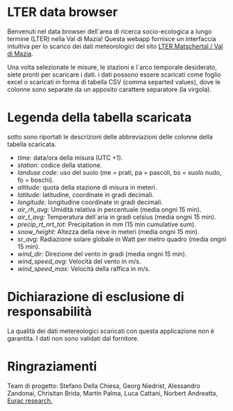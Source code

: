 # LTER data browser

Benvenuti nel data browser dell´area di ricerca socio-ecologica a lungo termine (LTER) nella Val di Mazia!
Questa webapp fornisce un interfaccia intuitiva per lo scarico dei dati meteorologici  del sito [LTER Matschertal / Val di Mazia](http://lter.eurac.edu/it).

Una volta selezionate le misure, le stazioni e l´arco temporale desiderato, siete pronti per scaricare i dati.
i dati possono essere scaricati come foglio excel o scaricati in forma di tabella CSV (comma separted values),
dove le colonne sono separate da un apposito carattere separatore (la virgola).

# Legenda della tabella scaricata

sotto sono riportati le descrizioni delle abbreviazioni delle colonne della tabella scaricata.

* *time:*	data/ora della misura (UTC +1).
* *station:* codice della statione.
* *landuse code:* uso del suolo (me = prati, pa = pascoli, bs = suolo nudo, fo = boschi).
* *altitude:* quota della stazione di misura in meteri.
* *latitude:* latitudine, coordinate in gradi decimali.
* *longitude:* longitudine coordinate in gradi decimali.
* *air_rh_avg:* Umidità relativa in percentuale (media  ongni 15 min).
* *air_t_avg:* Temperatura dell´aria in gradi celsius (media  ongni 15 min).
* *precip_rt_nrt_tot:* Precipitation in mm (15 min cumulative sum).
* *snow_height:* Altezza della neve in meteri (media  ongni 15 min).
* *sr_avg:* Radiazione solare globale in Watt per metro quadro (media  ongni 15 min).
* *wind_dir:* Direzione del vento in gradi (media  ongni 15 min).
* *wind_speed_avg:* Velocità del vento in m/s.
* *wind_speed_max:* Velocità della raffica in m/s.

# Dichiarazione di esclusione di responsabilità

La qualità dei dati metereologici scaricati con questa applicazione non è garantita. I dati non sono validati dal fornitore.

# Ringraziamenti

Team di progetto: Stefano Della Chiesa, Georg Niedrist, Alessandro Zandonai, Chrisitan Brida, Martin Palma, Luca Cattani, Norbert Andreatta, [Eurac research.](http://www.eurac.edu/en/Pages/default.aspx)
